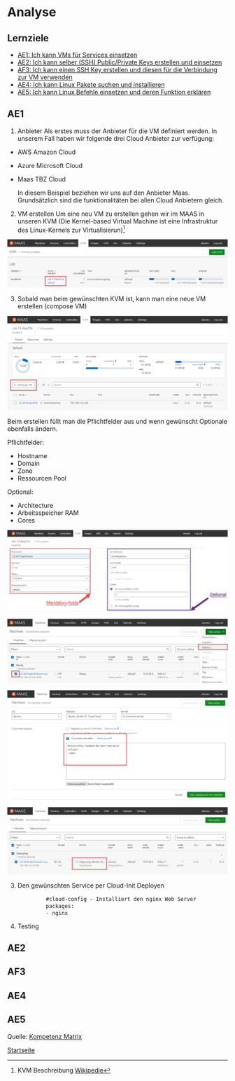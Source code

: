 # Analyse

## Lernziele
* [AE1: Ich kann VMs für Services einsetzen](#AE1)
* [AE2: Ich kann selber (SSH) Public/Private Keys erstellen und einsetzen](#AE2)
* [AF3: Ich kann einen SSH Key erstellen und diesen für die Verbindung zur VM verwenden](#AF3)
* [AE4: Ich kann Linux Pakete suchen und installieren](#AE4)
* [AE5: Ich kann Linux Befehle einsetzen und deren Funktion erklären](#AE5)

## AE1

1. Anbieter
Als erstes muss der Anbieter für die VM definiert werden. In unserem Fall haben wir folgende drei Cloud Anbieter zur verfügung:
- AWS Amazon Cloud
- Azure Microsoft Cloud
- Maas TBZ Cloud

    In diesem Beispiel beziehen wir uns auf den Anbieter Maas. Grundsätzlich sind die funktionalitäten bei allen Cloud Anbietern gleich.

2. VM erstellen
Um eine neu VM zu erstellen gehen wir im MAAS in unseren KVM (Die Kernel-based Virtual Machine ist eine Infrastruktur des Linux-Kernels zur Virtualisierun)[^1]

![Bild1](../00_Allgemein/images/01_Grundlage/1.png)

3. Sobald man beim gewünschten KVM ist, kann man eine neue VM erstellen (compose VM)

![Bild2](../00_Allgemein/images/01_Grundlage/2.png)

Beim erstellen füllt man die Pflichtfelder aus und wenn gewünscht Optionale ebenfalls ändern.

Pflichtfelder:
- Hostname
- Domain
- Zone
- Ressourcen Pool

Optional:
- Architecture
- Arbeitsspeicher RAM
- Cores

![Bild3](../00_Allgemein/images/01_Grundlage/3.png)


![Bild4](../00_Allgemein/images/01_Grundlage/4.png)


![Bild5](../00_Allgemein/images/01_Grundlage/5.png)


![Bild6](../00_Allgemein/images/01_Grundlage/6.png)


3. Den gewünschten Service per Cloud-Init Deployen

                #cloud-config - Installiert den nginx Web Server
                packages:
                - nginx

4. Testing




## AE2


## AF3


## AE4


## AE5


Quelle: [Kompetenz Matrix](https://gitlab.com/ch-tbz-hf/Stud/cnt/-/tree/main/1_Kompetenzmatrix#matrix)

[Startseite](https://github.com/ask-yo-girl-about-me/Project-Future)

[^1]: KVM Beschreibung [Wikipedie](https://de.wikipedia.org/wiki/Kernel-based_Virtual_Machine)